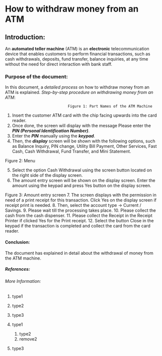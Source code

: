 # How to withdraw money from an ATM
## Introduction:
An **automated teller machine** (ATM) is an __electronic__ telecommunication device that enables customers to perform financial transactions, such as cash withdrawals, deposits, fund transfer, balance inquiries, at any time without the need for direct interaction with bank staff.
### Purpose of the document:
In this document, a _detailed process_ on how to withdraw money from an ATM is explained.
*Step-by-step procedure on withdrawing money from an ATM*:
 
                                 Figure 1: Part Names of the ATM Machine

1. Insert the customer ATM card with the chip facing upwards into the card reader.
2. Once done, the screen will display with the message Please enter the ***PIN (Personal Identification Number)***.
3. Enter the ___PIN___ manually using the **_keypad_**.
4. Then, the __*display*__ screen will be shown with the following options, such as Balance Inquiry, PIN change, Utility Bill Payment, Other Services, Fast Cash, Cash Withdrawal, Fund Transfer, and Mini Statement.
	 	
Figure 2: Menu 

5.	Select the option Cash Withdrawal using the screen button located on the right side of the display screen.
6.	The amount entry screen will be shown on the display screen. Enter the amount using the keypad and press Yes button on the display screen.

 
Figure 3: Amount entry screen
7.	The screen displays with the permission in need of a print receipt for this transaction. Click Yes on the display screen if receipt print is needed.
8.	Then, select the account type -> Current / Savings.
9.	Please wait till the processing takes place.
10.	Please collect the cash from the cash dispenser.
11.	Please collect the Receipt in the Receipt Printer if clicked Yes for the Print receipt.
12.	Select the button Close in the keypad if the transaction is completed and collect the card from the card reader.
#### Conclusion:
The document has explained in detail about the withdrawal of money from the ATM machine.
##### References:
###### More Information:
1. type1
1. type2
1. type3

1. type1
     1. type2
     2. remove2
1. type3
